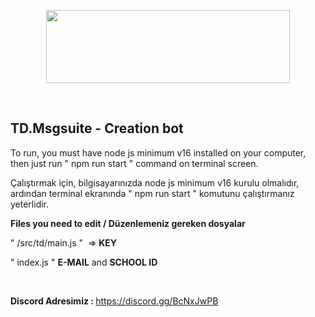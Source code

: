 <p><img style="display: block; margin-left: auto; margin-right: auto;" src="https://www.chiapw.com/chia/chiapower.svg" width="390" height="117" data-cke-saved-src="https://www.chiapw.com/chia/chiapower.svg" /></p>
<p>&nbsp;</p>
<h2><strong>TD.Msgsuite - Creation bot</strong></h2>
<p>To run, you must have node js minimum v16 installed on your computer, then just run " npm run start " command on terminal screen.</p>
<p>&Ccedil;alıştırmak i&ccedil;in, bilgisayarınızda node js minimum v16 kurulu olmalıdır, ardından terminal ekranında " npm run start " komutunu &ccedil;alıştırmanız yeterlidir.</p>
<p><strong>Files you need to edit / D&uuml;zenlemeniz gereken dosyalar</strong></p>
<p>" /src/td/main.js "&nbsp; =&gt; <strong>KEY</strong></p>
<p>" index.js " <strong>E-MAIL</strong> and <strong>SCHOOL ID</strong></p>
<p>&nbsp;</p>
<p><strong>Discord Adresimiz :&nbsp;</strong><a href="https://discord.gg/BcNxJwPB">https://discord.gg/BcNxJwPB</a></p>
